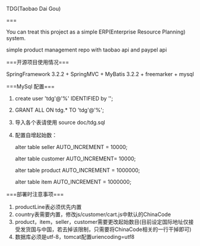 TDG(Taobao Dai Gou)

===

You can treat this project as a simple ERP(Enterprise Resource Planning) system.

simple product management repo with taobao api and paypel api

===开源项目使用情况===

SpringFramework 3.2.2 + SpringMVC + MyBatis 3.2.2 + freemarker + mysql

===MySql 配置===

1. create user 'tdg'@'%' IDENTIFIED by '';

2. GRANT ALL  ON tdg.* TO 'tdg'@'%';

3. 导入各个表请使用 source doc/tdg.sql

4. 配置自增起始数：

	alter table seller AUTO_INCREMENT = 10000;
	
	alter table customer AUTO_INCREMENT= 10000;
	
	alter table product AUTO_INCREMENT = 1000000;
	
	alter table item AUTO_INCREMENT = 1000000;


===部署时注意事项===
1. productLine表必须优先内置
2. country表需要内置，修改js/customer/cart.js中默认的ChinaCode
3. product，item，seller，customer需要更改起始数目(目前设定国际地址仅接受发货国与中国，若去掉该限制，只需要将ChinaCode相关的一行干掉即可)
4. 数据库必须是utf-8，tomcat配置uriencoding=utf8
